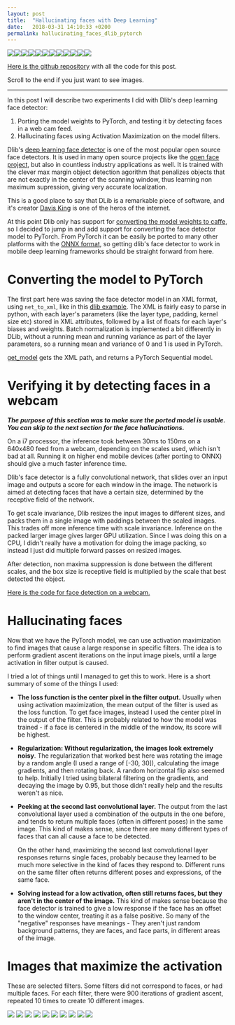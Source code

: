 ```yaml
---
layout: post
title:  "Hallucinating faces with Deep Learning"
date:   2018-03-31 14:10:33 +0200
permalink: hallucinating_faces_dlib_pytorch
---
```


![](https://raw.githubusercontent.com/jacobgil/dlib_facedetector_pytorch/master/positive_images/13_4.jpg)![](https://raw.githubusercontent.com/jacobgil/dlib_facedetector_pytorch/master/positive_images/18_3.jpg)![](https://raw.githubusercontent.com/jacobgil/dlib_facedetector_pytorch/master/positive_images/18_6.jpg)![](https://raw.githubusercontent.com/jacobgil/dlib_facedetector_pytorch/master/positive_images/1_5.jpg)![](https://raw.githubusercontent.com/jacobgil/dlib_facedetector_pytorch/master/negative_images/0_4.jpg)![](https://raw.githubusercontent.com/jacobgil/dlib_facedetector_pytorch/master/positive_images/20_9.jpg)![](https://raw.githubusercontent.com/jacobgil/dlib_facedetector_pytorch/master/negative_images/14_2.jpg)![](https://raw.githubusercontent.com/jacobgil/dlib_facedetector_pytorch/master/negative_images/17_9.jpg)![](https://raw.githubusercontent.com/jacobgil/dlib_facedetector_pytorch/master/negative_images/5_3.jpg)![](https://raw.githubusercontent.com/jacobgil/dlib_facedetector_pytorch/master/negative_images/4_0.jpg)![](https://raw.githubusercontent.com/jacobgil/dlib_facedetector_pytorch/master/negative_images/26_8.jpg)![](https://raw.githubusercontent.com/jacobgil/dlib_facedetector_pytorch/master/positive_images/28_9.jpg)


[Here is the github repository](https://github.com/jacobgil/dlib_facedetector_pytorch) with all the code for this post.

Scroll  to the end if you just want to see images.

---

In this post I will describe two experiments I did with Dlib's deep learning face detector:

 1. Porting the model weights to PyTorch, and testing it by detecting faces in a web cam feed.
 2. Hallucinating faces using Activation Maximization on the model filters.

Dlib's [deep learning face detector](http://blog.dlib.net/2016/10/easily-create-high-quality-object.html) is one of the most popular open source face detectors. It is used in many open source projects like the [open face project](https://cmusatyalab.github.io/openface/), but also in countless industry applications as well.
It is trained with the clever max margin object detection agorithm that penalizes objects that are not exactly in the center of the scanning window, thus learning non maximum supression, giving very accurate localization.

This is a good place to say that DLib is a remarkable piece of software, and it's creator [Davis King](https://twitter.com/nulhom) is one of the heros of the internet.


At this point Dlib only has support for [converting the model weights to caffe](https://github.com/davisking/dlib/tree/master/tools/convert_dlib_nets_to_caffe), so I decided to jump in and add support for converting the face detector model to PyTorch. From PyTorch it can be easily be ported to many other platforms with the [ONNX format](http://pytorch.org/docs/master/onnx.html), so getting dlib's face detector to work in mobile deep learning frameworks should be straight forward from here.

# Converting the model to PyTorch
The first part here was saving the face detector model in an XML format, using `net_to_xml`, like in this [dlib example](https://github.com/davisking/dlib/blob/master/examples/dnn_introduction_ex.cpp#L164).
The XML is fairly easy to parse in python, with each layer's parameters (like the layer type, padding, kernel size etc) stored in XML attributes, followed by a list of floats for each layer's biases and weights.
Batch normalization is implemented a bit differently in DLib, without a running mean and running variance as part of the layer parameters, so a running mean and variance of 0 and 1 is used in PyTorch.

[get_model](https://github.com/jacobgil/dlib_facedetector_pytorch/blob/master/dlib_torch_converter.py#L6) gets the XML path, and returns a PyTorch Sequential model.

# Verifying it by detecting faces in a webcam

***The purpose of this section was to make sure the ported model is usable. 
 You can skip to the next section for the face hallucinations.***

On a i7 processor, the inference took between 30ms to 150ms on a 640x480 feed from a webcam, depending on the scales used, which isn't bad at all.
Running it on higher end mobile devices (after porting to ONNX) should give a much faster inference time.

Dlib's face detector is a fully convolutional network, that slides over an input image and outputs a score for each window in the image. 
The network is aimed at detecting faces that have a certain size, determined by the receptive field of the network. 

To get scale invariance, Dlib resizes the input images to different sizes, and packs them in a single image with paddings between the scaled images.
This trades off more inference time with scale invariance. 
Inference on the packed larger image gives larger GPU utilization.
Since I was doing this on a CPU, I didn't really have a motivation for doing the image packing, so instead I just did multiple forward passes on resized images.

After detection, non maxima suppression is done between the different scales, and the box size is receptive field is multiplied by the scale that best detected the object.

[Here is the code for face detection on a webcam.](https://github.com/jacobgil/dlib_facedetector_pytorch/blob/master/webcam_example.py)

# Hallucinating faces

Now that we have the PyTorch model, we can use activation maximization to find images that cause a large response in specific filters. 
The idea is to perform gradient ascent iterations on the input image pixels, until a large activation in filter output is caused. 

I tried a lot of things until I managed to get this to work. 
Here is a short summary of some of the things I used:

 - **The loss function is the center pixel in the filter output.**
Usually when using activation maximization, the mean output of the filter is used as the loss function. 
To get face images, instead I used the center pixel in the output of the filter.
This is probably related to how the model was trained - if a face is centered in the middle of the window, its score will be highest.
- **Regularization: Without regularization, the images look extremely noisy**.  The regularization that worked best here was rotating the image by a random angle (I used a range of [-30, 30]), calculating the image gradients, and then rotating back. A random horizontal flip also seemed to help.
Initially I tried using bilateral filtering on the gradients, and decaying the image by 0.95, but those didn't really help and the results weren't as nice.
- **Peeking at the second last convolutional layer.**
The output from the last convolutional layer used a combination of the outputs in the one before, and tends to return multiple faces (often in different poses) in the same image. This kind of makes sense, since there are many different types of faces that can all cause a face to be detected.

	On the other hand, maximizing the second last convolutional layer responses returns single faces, probably because they learned to be much more selective in the kind of faces they respond to.
	Different runs on the same filter often returns different poses and expressions, of the same face.
- **Solving instead for a low activation, often still returns faces, but they aren't in the center of the image.**
This kind of makes sense because the face detector is trained to give a low response if the face has an offset to the window center, treating it as a false positive. So many of the "negative" responses have meanings - They aren't just random background patterns, they are faces, and face parts, in different areas of the image.

# Images that maximize the activation
These are selected filters. Some filters did not correspond to faces, or had multiple faces.
For each filter, there were 900 iterations of gradient ascent, repeated 10 times to create 10 different images.

![](https://raw.githubusercontent.com/jacobgil/dlib_facedetector_pytorch/master/positive_images/0_0.jpg) ![](https://raw.githubusercontent.com/jacobgil/dlib_facedetector_pytorch/master/positive_images/0_1.jpg) ![](https://raw.githubusercontent.com/jacobgil/dlib_facedetector_pytorch/master/positive_images/0_2.jpg) ![](https://raw.githubusercontent.com/jacobgil/dlib_facedetector_pytorch/master/positive_images/0_3.jpg) ![](https://raw.githubusercontent.com/jacobgil/dlib_facedetector_pytorch/master/positive_images/0_4.jpg) ![](https://raw.githubusercontent.com/jacobgil/dlib_facedetector_pytorch/master/positive_images/0_5.jpg) ![](https://raw.githubusercontent.com/jacobgil/dlib_facedetector_pytorch/master/positive_images/0_6.jpg) ![](https://raw.githubusercontent.com/jacobgil/dlib_facedetector_pytorch/master/positive_images/0_7.jpg) ![](https://raw.githubusercontent.com/jacobgil/dlib_facedetector_pytorch/master/positive_images/0_8.jpg) ![](https://raw.githubusercontent.com/jacobgil/dlib_facedetector_pytorch/master/positive_images/0_9.jpg)  


